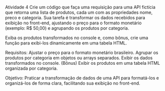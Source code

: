 Atividade 4
Crie um código que faça uma requisição para uma API fictícia que retorna uma lista de produtos,
cada um com as propriedades nome, preco e categoria. Sua tarefa é transformar os dados recebidos
para exibição no front-end, ajustando o preço para o formato monetário (exemplo: R$ 50,00) e
agrupando os produtos por categoria.

Exiba os produtos transformados no console e, como bônus, crie uma função para exibi-los
dinamicamente em uma tabela HTML.

Requisitos:
Ajustar o preço para o formato monetário brasileiro.
Agrupar os produtos por categoria em objetos ou arrays separados.
Exibir os dados transformados no console.
(Bônus) Exibir os produtos em uma tabela HTML organizada por categoria.

Objetivo:
Praticar a transformação de dados de uma API para formatá-los e organizá-los de forma clara,
facilitando sua exibição no front-end.